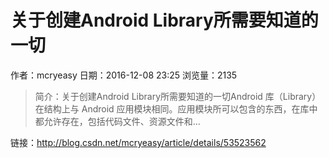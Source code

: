 # 关于创建Android Library所需要知道的一切
作者：mcryeasy
日期：2016-12-08 23:25
浏览量：2135
> 简介：关于创建Android Library所需要知道的一切Android 库（Library）在结构上与 Android 应用模块相同。应用模块所可以包含的东西，在库中都允许存在，包括代码文件、资源文件和...

 链接：http://blog.csdn.net/mcryeasy/article/details/53523562
